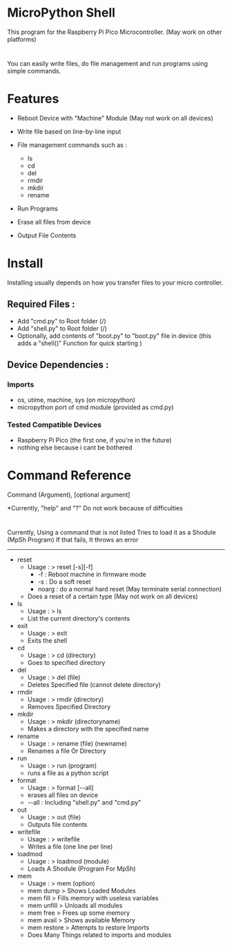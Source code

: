 # MicroPython Shell
This program for the Raspberry Pi Pico Microcontroller. (May work on other platforms)
#
You can easily write files, do file management and run programs using simple commands.

# Features

- Reboot Device with "Machine" Module (May not work on all devices)

- Write file based on line-by-line input

- File management commands such as : 
  - ls
  - cd
  - del
  - rmdir
  - mkdir
  - rename

- Run Programs

- Erase all files from device

- Output File Contents

# Install

Installing usually depends on how you transfer files to your micro controller. 

## Required Files : 
- Add "cmd.py" to Root folder (/)
- Add "shell.py" to Root folder (/)
- Optionally, add contents of "boot.py" to "boot.py" file in device (this adds a "shell()" Function for quick starting )

## Device Dependencies : 

### Imports
- os, utime, machine, sys (on micropython)
- micropython port of cmd module (provided as cmd.py)
### Tested Compatible Devices
- Raspberry Pi Pico (the first one, if you're in the future)
- nothing else because i cant be bothered

# Command Reference 
Command (Argument), [optional argument]

*Currently, "help" and "?" Do not work because of difficulties
#

Currently, Using a command that is not listed Tries to load it as a Shodule (MpSh Program) If that fails, It throws an error

---

- reset 
  - Usage : > reset [-s][-f]
    - -f : Reboot machine in firmware mode 
    - -s : Do a soft reset
    - noarg : do a normal hard reset (May terminate serial connection)
  - Does a reset of a certain type (May not work on all devices)
- ls
  - Usage : > ls
  - List the current directory's contents
- exit
  - Usage : > exit
  - Exits the shell
- cd
  - Usage : > cd (directory)
  - Goes to specified directory
- del
  - Usage : > del (file)
  - Deletes Specified file (cannot delete directory)
- rmdir
  - Usage : > rmdir (directory)
  - Removes Specified Directory
- mkdir
  - Usage : > mkdir (directoryname)
  - Makes a directory with the specified name
- rename
  - Usage : > rename (file) (newname)
  - Renames a file Or Directory
- run
  - Usage : > run (program)
  - runs a file as a python script 
- format
  - Usage : > format [--all]
  - erases all files on device
  - --all : Including "shell.py" and "cmd.py"
- out
  - Usage : > out (file)
  - Outputs file contents
- writefile
  - Usage : > writefile
  - Writes a file (one line per line)
- loadmod
  - Usage : > loadmod (module)
  - Loads A Shodule (Program For MpSh)
- mem 
  - Usage : > mem (option)
  - mem dump > Shows Loaded Modules
  - mem fill > Fills memory with useless variables
  - mem unfill > Unloads all modules
  - mem free > Frees up some memory
  - mem avail > Shows available Memory
  - mem restore > Attempts to restore Imports
  - Does Many Things related to imports and modules
